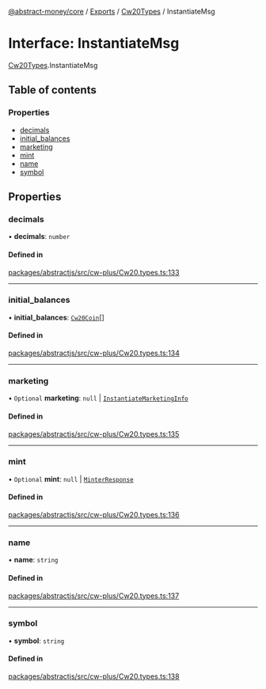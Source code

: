 [@abstract-money/core](../README.md) / [Exports](../modules.md) / [Cw20Types](../modules/Cw20Types.md) / InstantiateMsg

# Interface: InstantiateMsg

[Cw20Types](../modules/Cw20Types.md).InstantiateMsg

## Table of contents

### Properties

- [decimals](Cw20Types.InstantiateMsg.md#decimals)
- [initial\_balances](Cw20Types.InstantiateMsg.md#initial_balances)
- [marketing](Cw20Types.InstantiateMsg.md#marketing)
- [mint](Cw20Types.InstantiateMsg.md#mint)
- [name](Cw20Types.InstantiateMsg.md#name)
- [symbol](Cw20Types.InstantiateMsg.md#symbol)

## Properties

### decimals

• **decimals**: `number`

#### Defined in

[packages/abstractjs/src/cw-plus/Cw20.types.ts:133](https://github.com/AbstractSDK/frontend/blob/07410073/packages/abstractjs/src/cw-plus/Cw20.types.ts#L133)

___

### initial\_balances

• **initial\_balances**: [`Cw20Coin`](Cw20Types.Cw20Coin.md)[]

#### Defined in

[packages/abstractjs/src/cw-plus/Cw20.types.ts:134](https://github.com/AbstractSDK/frontend/blob/07410073/packages/abstractjs/src/cw-plus/Cw20.types.ts#L134)

___

### marketing

• `Optional` **marketing**: ``null`` \| [`InstantiateMarketingInfo`](Cw20Types.InstantiateMarketingInfo.md)

#### Defined in

[packages/abstractjs/src/cw-plus/Cw20.types.ts:135](https://github.com/AbstractSDK/frontend/blob/07410073/packages/abstractjs/src/cw-plus/Cw20.types.ts#L135)

___

### mint

• `Optional` **mint**: ``null`` \| [`MinterResponse`](Cw20Types.MinterResponse.md)

#### Defined in

[packages/abstractjs/src/cw-plus/Cw20.types.ts:136](https://github.com/AbstractSDK/frontend/blob/07410073/packages/abstractjs/src/cw-plus/Cw20.types.ts#L136)

___

### name

• **name**: `string`

#### Defined in

[packages/abstractjs/src/cw-plus/Cw20.types.ts:137](https://github.com/AbstractSDK/frontend/blob/07410073/packages/abstractjs/src/cw-plus/Cw20.types.ts#L137)

___

### symbol

• **symbol**: `string`

#### Defined in

[packages/abstractjs/src/cw-plus/Cw20.types.ts:138](https://github.com/AbstractSDK/frontend/blob/07410073/packages/abstractjs/src/cw-plus/Cw20.types.ts#L138)
